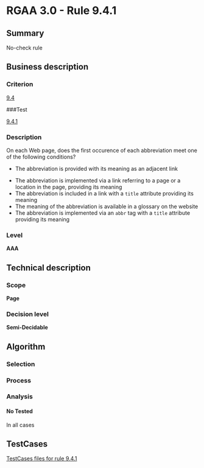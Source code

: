# RGAA 3.0 -  Rule 9.4.1

## Summary

No-check rule

## Business description

### Criterion

[9.4](http://asqatasun.github.io/RGAA--3.0--EN/RGAA3.0_Criteria_English_version_v1.html#crit-9-4)

###Test

[9.4.1](http://asqatasun.github.io/RGAA--3.0--EN/RGAA3.0_Criteria_English_version_v1.html#test-9-4-1)

### Description
On each Web page, does the first occurence of each abbreviation
    meet one of the following conditions?
    <ul><li> The abbreviation
   is provided with its meaning as an adjacent link</li>
  <li> The abbreviation
   is implemented via a link referring to a page or a
   location in the page, providing its meaning</li>
  <li> The abbreviation
   is included in a link with a <code>title</code> attribute
   providing its meaning</li>
  <li> The meaning of the abbreviation
   is available in a glossary on the website</li>
  <li> The abbreviation
   is implemented via an <code>abbr</code> tag with a <code>title</code> attribute
   providing its meaning</li>
    </ul> 


### Level

**AAA**

## Technical description

### Scope

**Page**

### Decision level

**Semi-Decidable**

## Algorithm

### Selection

### Process

### Analysis

#### No Tested 

In all cases



##  TestCases 

[TestCases files for rule 9.4.1](https://gitlab.com/asqatasun/Asqatasun/-/tree/master/rules/rules-rgaa3.0/src/test/resources/testcases/rgaa30/Rgaa30Rule090401/) 


